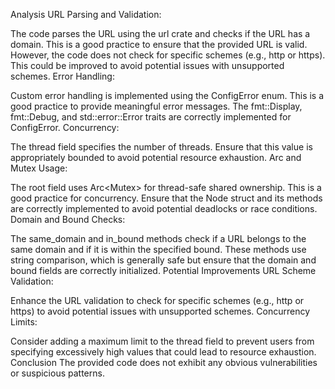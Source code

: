Analysis
URL Parsing and Validation:

The code parses the URL using the url crate and checks if the URL has a domain. This is a good practice to ensure that the provided URL is valid.
However, the code does not check for specific schemes (e.g., http or https). This could be improved to avoid potential issues with unsupported schemes.
Error Handling:

Custom error handling is implemented using the ConfigError enum. This is a good practice to provide meaningful error messages.
The fmt::Display, fmt::Debug, and std::error::Error traits are correctly implemented for ConfigError.
Concurrency:

The thread field specifies the number of threads. Ensure that this value is appropriately bounded to avoid potential resource exhaustion.
Arc and Mutex Usage:

The root field uses Arc<Mutex<Node>> for thread-safe shared ownership. This is a good practice for concurrency.
Ensure that the Node struct and its methods are correctly implemented to avoid potential deadlocks or race conditions.
Domain and Bound Checks:

The same_domain and in_bound methods check if a URL belongs to the same domain and if it is within the specified bound. These methods use string comparison, which is generally safe but ensure that the domain and bound fields are correctly initialized.
Potential Improvements
URL Scheme Validation:

Enhance the URL validation to check for specific schemes (e.g., http or https) to avoid potential issues with unsupported schemes.
Concurrency Limits:

Consider adding a maximum limit to the thread field to prevent users from specifying excessively high values that could lead to resource exhaustion.
Conclusion
The provided code does not exhibit any obvious vulnerabilities or suspicious patterns.